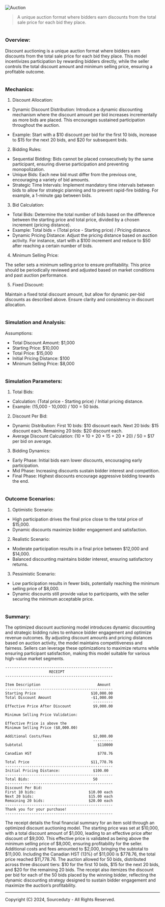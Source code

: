 ![Auction](https://github.com/sourceduty/Discount_Auctioning/assets/123030236/0b0a20cd-5c94-4c22-9b87-74c930e561ea)

> A unique auction format where bidders earn discounts from the total sale price for each bid they place.

#
### Overview:

Discount auctioning is a unique auction format where bidders earn discounts from the total sale price for each bid they place. This model incentivizes participation by rewarding bidders directly, while the seller controls the total discount amount and minimum selling price, ensuring a profitable outcome.

#
### Mechanics:

1. Discount Allocation:

- Dynamic Discount Distribution: Introduce a dynamic discounting mechanism where the discount amount per bid increases incrementally as more bids are placed. This encourages sustained participation throughout the auction.

- Example: Start with a $10 discount per bid for the first 10 bids, increase to $15 for the next 20 bids, and $20 for subsequent bids.

2. Bidding Rules:

- Sequential Bidding:
Bids cannot be placed consecutively by the same participant, ensuring diverse participation and preventing monopolization.
 - Unique Bids:
Each new bid must differ from the previous one, encouraging a variety of bid amounts.
 - Strategic Time Intervals:
Implement mandatory time intervals between bids to allow for strategic planning and to prevent rapid-fire bidding. For example, a 1-minute gap between bids.

3. Bid Calculation:

- Total Bids:
Determine the total number of bids based on the difference between the starting price and total price, divided by a chosen increment (pricing distance).
- Example: Total bids = (Total price - Starting price) / Pricing distance.
- Dynamic Pricing Distance:
Adjust the pricing distance based on auction activity. For instance, start with a $100 increment and reduce to $50 after reaching a certain number of bids.

4. Minimum Selling Price:

The seller sets a minimum selling price to ensure profitability. This price should be periodically reviewed and adjusted based on market conditions and past auction performance.

5. Fixed Discount:

Maintain a fixed total discount amount, but allow for dynamic per-bid discounts as described above. Ensure clarity and consistency in discount allocation.

#
### Simulation and Analysis:

Assumptions:

- Total Discount Amount: $1,000
- Starting Price: $10,000
- Total Price: $15,000
- Initial Pricing Distance: $100
- Minimum Selling Price: $8,000

#
### Simulation Parameters:

1. Total Bids:

- Calculation: (Total price - Starting price) / Initial pricing distance.
- Example: (15,000 - 10,000) / 100 = 50 bids.

2. Discount Per Bid:

- Dynamic Distribution:
First 10 bids: $10 discount each.
Next 20 bids: $15 discount each.
Remaining 20 bids: $20 discount each.
- Average Discount Calculation:
(10 * 10 + 20 * 15 + 20 * 20) / 50 = $17 per bid on average.

3. Bidding Dynamics:

- Early Phase: Initial bids earn lower discounts, encouraging early participation.
- Mid Phase: Increasing discounts sustain bidder interest and competition.
- Final Phase: Highest discounts encourage aggressive bidding towards the end.

#
### Outcome Scenarios:

1. Optimistic Scenario:

- High participation drives the final price close to the total price of $15,000.
- Dynamic discounts maximize bidder engagement and satisfaction.

2. Realistic Scenario:

- Moderate participation results in a final price between $12,000 and $14,000.
- Balanced discounting maintains bidder interest, ensuring satisfactory returns.

3. Pessimistic Scenario:

- Low participation results in fewer bids, potentially reaching the minimum selling price of $8,000.
- Dynamic discounts still provide value to participants, with the seller securing the minimum acceptable price.

#
### Summary:

The optimized discount auctioning model introduces dynamic discounting and strategic bidding rules to enhance bidder engagement and optimize revenue outcomes. By adjusting discount amounts and pricing distances based on auction activity, the model maintains competitiveness and fairness. Sellers can leverage these optimizations to maximize returns while ensuring participant satisfaction, making this model suitable for various high-value market segments.

```
-------------------------------------------------
                    RECEIPT
-------------------------------------------------

Item Description                          Amount
-------------------------------------------------
Starting Price                         $10,000.00
Total Discount Amount                  -$1,000.00
                                        ---------
Effective Price After Discount          $9,000.00

Minimum Selling Price Validation:

Effective Price is above the
Minimum Selling Price ($8,000.00)

Additional Costs/Fees                   $2,000.00
                                        ---------
Subtotal                                  $110000

Canadian HST                              $778.76

Total Price                            $11,778.76
-------------------------------------------------
Initial Pricing Distance:               $100.00
-------------------------------------------------
Total Bids:                             50
-------------------------------------------------
Discount Per Bid:
First 10 bids:                        $10.00 each
Next 20 bids:                         $15.00 each
Remaining 20 bids:                    $20.00 each
-------------------------------------------------
Thank you for your purchase!
-------------------------------------------------
```

The receipt details the final financial summary for an item sold through an optimized discount auctioning model. The starting price was set at $10,000, with a total discount amount of $1,000, leading to an effective price after discount of $9,000. This effective price is validated as being above the minimum selling price of $8,000, ensuring profitability for the seller. Additional costs and fees amounted to $2,000, bringing the subtotal to $11,000. Including the Canadian HST (13%) of $11,000 is $778.76, the total price reached $11,778.76. The auction allowed for 50 bids, distributed across three discount tiers: $10 for the first 10 bids, $15 for the next 20 bids, and $20 for the remaining 20 bids. The receipt also itemizes the discount per bid for each of the 50 bids placed by the winning bidder, reflecting the dynamic discounting strategy designed to sustain bidder engagement and maximize the auction’s profitability.

***
Copyright (C) 2024, Sourceduty - All Rights Reserved.
